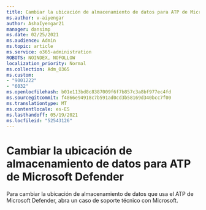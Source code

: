 ```yaml
---
title: Cambiar la ubicación de almacenamiento de datos para ATP de Microsoft Defender
ms.author: v-aiyengar
author: AshaIyengar21
manager: dansimp
ms.date: 02/25/2021
ms.audience: Admin
ms.topic: article
ms.service: o365-administration
ROBOTS: NOINDEX, NOFOLLOW
localization_priority: Normal
ms.collection: Adm_O365
ms.custom:
- "9001222"
- "6032"
ms.openlocfilehash: b01e113bd8c8387009f6f7b857c3a8bf977ec4fd
ms.sourcegitcommit: f4866e94918c7b591ad0cd3b58169d340bcc7f00
ms.translationtype: MT
ms.contentlocale: es-ES
ms.lasthandoff: 05/19/2021
ms.locfileid: "52543126"
---
```

# <a name="change-data-storage-location-for-microsoft-defender-atp"></a>Cambiar la ubicación de almacenamiento de datos para ATP de Microsoft Defender

Para cambiar la ubicación de almacenamiento de datos que usa el ATP de Microsoft Defender, abra un caso de soporte técnico con Microsoft.

